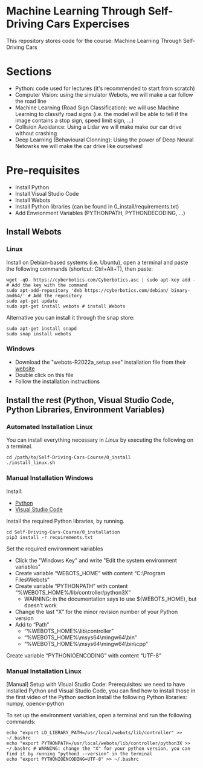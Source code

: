 # Machine Learning Through Self-Driving Cars Expercises
This repository stores code for the course: Machine Learning Through Self-Driving Cars

# Sections
- Python: code used for lectures (it's recommended to start from scratch)
- Computer Vision: using the simulator Webots, we will make a car follow the road line
- Machine Learning (Road Sign Classification): we will use Machine Learning to classify road signs (i.e. the model will be able to tell if the image contains a stop sign, speed limit sign, ...)
- Collision Avoidance: Using a Lidar we will make make our car drive without crashing
- Deep Learning (Behavioural Clonning): Using the power of Deep Neural Netowrks we will make the car drive like ourselves!

# Pre-requisites
- Install Python
- Install Visual Studio Code
- Install Webots
- Install Python libraries (can be found in 0_install/requirements.txt)
- Add Envrionment Variables (PYTHONPATH, PYTHONDECODING, ...)

## Install Webots
### Linux
Install on Debian-based systems (i.e. Ubuntu), open a terminal and paste the following commands (shortcut: Ctrl+Alt+T), then paste:
```
wget -qO- https://cyberbotics.com/Cyberbotics.asc | sudo apt-key add - # Add the key with the command
sudo apt-add-repository 'deb https://cyberbotics.com/debian/ binary-amd64/' # Add the repository
sudo apt-get update
sudo apt-get install webots # install Webots
```

Alternative you can install it through the snap store:
```
sudo apt-get install snapd
sudo snap install webots
```

### Windows
- Download the "webots-R2022a_setup.exe" installation file from their [website](https://cyberbotics.com/)
- Double click on this file
- Follow the installation instructions

## Install the rest (Python, Visual Studio Code, Python Libraries, Environment Variables)

### Automated Installation Linux
You can install everything necessary in *Linux* by executing the following on a terminal.
```
cd /path/to/Self-Driving-Cars-Course/0_install
./install_linux.sh
```

### Manual Installation Windows
Install:
- [Python](https://www.python.org/downloads/)
- [Visual Studio Code](https://code.visualstudio.com/download)

Install the required Python libraries, by running.
```
cd Self-Driving-Cars-Course/0_installation
pip3 install -r requirements.txt
```

Set the required environment variables
- Click the "Windows Key" and write "Edit the system environment variables"
- Create variable “WEBOTS_HOME” with content “C:\Program Files\Webots”
- Create variable “PYTHONPATH” with content “%WEBOTS_HOME%/lib/controller/python3X”
  - WARNING: in the documentation says to use ${WEBOTS_HOME}, but doesn’t work
- Change the last “X” for the minor revision number of your Python version
- Add to “Path”
  -  “%WEBOTS_HOME%\lib\controller”
  - “%WEBOTS_HOME%\msys64\mingw64\bin”
  - “%WEBOTS_HOME%\msys64\mingw64\bin\cpp”

Create variable “PYTHONIOENCODING” with content “UTF-8”

### Manual Installation Linux
[Manual] Setup with Visual Studio Code:
Prerequisites: we need to have installed Python and Visual Studio Code, you can find how to install those in the first video of the Python section
Install the following Python libraries: numpy, opencv-python


To set up the environment variables, open a terminal and run the following commands:
```
echo "export LD_LIBRARY_PATH=/usr/local/webots/lib/controller" >> ~/.bashrc 
echo "export PYTHONPATH=/usr/local/webots/lib/controller/python3X >> ~/.bashrc # WARNING: change the "X" for your python version, you can find it by running "python3 --version" in the terminal
echo "export PYTHONIOENCODING=UTF-8" >> ~/.bashrc
```
